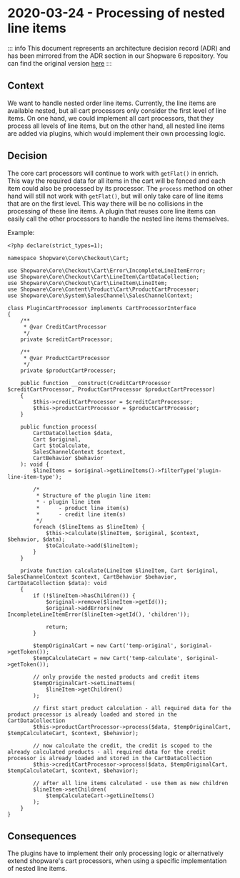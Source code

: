 # 2020-03-24 - Processing of nested line items

::: info
This document represents an architecture decision record (ADR) and has been mirrored from the ADR section in our Shopware 6 repository.
You can find the original version [here](https://github.com/shopware/platform/blob/trunk/adr/checkout/2021-03-24-nested-line-items.md)
:::

## Context

We want to handle nested order line items.
Currently, the line items are available nested, but all cart processors only consider the first level of line items.
On one hand, we could implement all cart processors, that they process all levels of line items, but on the other hand,
all nested line items are added via plugins, which would implement their own processing logic.

## Decision

The core cart processors will continue to work with `getFlat()` in enrich. This way the required data for all items in the
cart will be fenced and each item could also be processed by its processor.
The `process` method on other hand will still not work with `getFlat()`, but will only take care of line items that are on the first level. 
This way there will be no collisions in the processing of these line items. A plugin that reuses core line items can
easily call the other processors to handle the nested line items themselves.

Example:
```
<?php declare(strict_types=1);

namespace Shopware\Core\Checkout\Cart;

use Shopware\Core\Checkout\Cart\Error\IncompleteLineItemError;
use Shopware\Core\Checkout\Cart\LineItem\CartDataCollection;
use Shopware\Core\Checkout\Cart\LineItem\LineItem;
use Shopware\Core\Content\Product\Cart\ProductCartProcessor;
use Shopware\Core\System\SalesChannel\SalesChannelContext;

class PluginCartProcessor implements CartProcessorInterface
{
    /**
     * @var CreditCartProcessor
     */
    private $creditCartProcessor;

    /**
     * @var ProductCartProcessor
     */
    private $productCartProcessor;

    public function __construct(CreditCartProcessor $creditCartProcessor, ProductCartProcessor $productCartProcessor)
    {
        $this->creditCartProcessor = $creditCartProcessor;
        $this->productCartProcessor = $productCartProcessor;
    }

    public function process(
        CartDataCollection $data,
        Cart $original,
        Cart $toCalculate,
        SalesChannelContext $context,
        CartBehavior $behavior
    ): void {
        $lineItems = $original->getLineItems()->filterType('plugin-line-item-type');

        /*
         * Structure of the plugin line item:
         * - plugin line item
         *      - product line item(s)
         *      - credit line item(s)
         */
        foreach ($lineItems as $lineItem) {
            $this->calculate($lineItem, $original, $context, $behavior, $data);
            $toCalculate->add($lineItem);
        }
    }

    private function calculate(LineItem $lineItem, Cart $original, SalesChannelContext $context, CartBehavior $behavior, CartDataCollection $data): void
    {
        if (!$lineItem->hasChildren()) {
            $original->remove($lineItem->getId());
            $original->addErrors(new IncompleteLineItemError($lineItem->getId(), 'children'));

            return;
        }

        $tempOriginalCart = new Cart('temp-original', $original->getToken());
        $tempCalculateCart = new Cart('temp-calculate', $original->getToken());

        // only provide the nested products and credit items
        $tempOriginalCart->setLineItems(
            $lineItem->getChildren()
        );

        // first start product calculation - all required data for the product processor is already loaded and stored in the CartDataCollection
        $this->productCartProcessor->process($data, $tempOriginalCart, $tempCalculateCart, $context, $behavior);

        // now calculate the credit, the credit is scoped to the already calculated products - all required data for the credit processor is already loaded and stored in the CartDataCollection
        $this->creditCartProcessor->process($data, $tempOriginalCart, $tempCalculateCart, $context, $behavior);

        // after all line items calculated - use them as new children
        $lineItem->setChildren(
            $tempCalculateCart->getLineItems()
        );
    }
}
```

## Consequences

The plugins have to implement their only processing logic or alternatively extend shopware's cart processors, when using
a specific implementation of nested line items.
